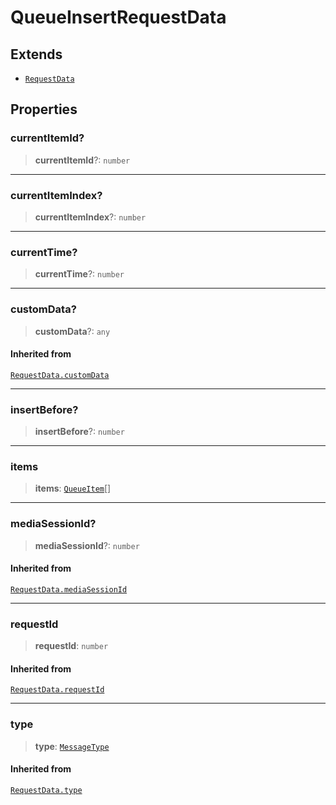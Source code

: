 # QueueInsertRequestData

## Extends

- [`RequestData`](reference/interfaces/RequestData.md)

## Properties

### currentItemId?

> **currentItemId**?: `number`

***

### currentItemIndex?

> **currentItemIndex**?: `number`

***

### currentTime?

> **currentTime**?: `number`

***

### customData?

> **customData**?: `any`

#### Inherited from

[`RequestData.customData`](reference/interfaces/RequestData.md#customdata)

***

### insertBefore?

> **insertBefore**?: `number`

***

### items

> **items**: [`QueueItem`](reference/interfaces/QueueItem.md)[]

***

### mediaSessionId?

> **mediaSessionId**?: `number`

#### Inherited from

[`RequestData.mediaSessionId`](reference/interfaces/RequestData.md#mediasessionid)

***

### requestId

> **requestId**: `number`

#### Inherited from

[`RequestData.requestId`](reference/interfaces/RequestData.md#requestid)

***

### type

> **type**: [`MessageType`](reference/enumerations/MessageType.md)

#### Inherited from

[`RequestData.type`](reference/interfaces/RequestData.md#type)
